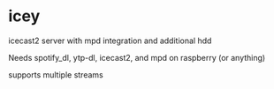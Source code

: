 # icey
icecast2 server with mpd integration and additional hdd

Needs spotify_dl, ytp-dl, icecast2, and mpd on raspberry (or anything)

supports multiple streams
